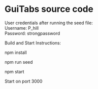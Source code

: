 # GuiTabs source code

User credentials after running the seed file: <br />
Username: P_hill <br />
Password: strongpassword <br />

Build and Start Instructions:

npm install

npm run seed

npm start

Start on port 3000

